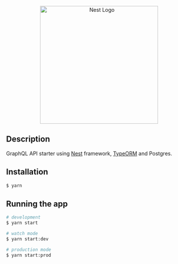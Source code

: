 <p align="center">
  <a href="http://nestjs.com/" target="blank"><img src="https://nestjs.com/img/logo_text.svg" width="320" alt="Nest Logo" /></a>
</p>

## Description

GraphQL API starter using [Nest](https://github.com/nestjs/nest) framework, [TypeORM](https://github.com/typeorm/typeorm) and Postgres.

## Installation

```bash
$ yarn 
```

## Running the app

```bash
# development
$ yarn start

# watch mode
$ yarn start:dev

# production mode
$ yarn start:prod
```
